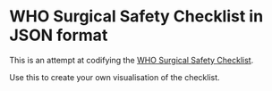 WHO Surgical Safety Checklist in JSON format
============================================

This is an attempt at codifying the [WHO Surgical Safety Checklist][who].

Use this to create your own visualisation of the checklist. 

[who]: http://www.who.int/patientsafety/safesurgery/ss_checklist/en/ 
